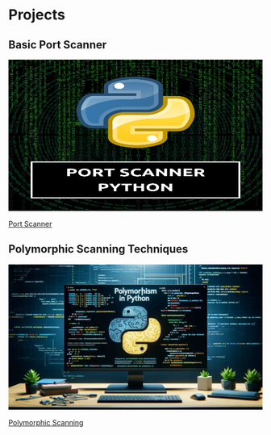 <h1> Projects </h1>
<section>
<h2>Basic Port Scanner</h2>
    <div class="project-item">
        <a href="https://github.com/VincentRitchie/Basic-Port-Scanner">
            <img src="https://github.com/VincentRitchie/Basic-Port-Scanner/blob/main/portscannerpython.png" alt="Basic Port Scanner" height="300" width="650">
            <p>Port Scanner</p>
        </a>
    </div>
    
<h2>Polymorphic Scanning Techniques </h2>
    <div class="project-item">
        <a href="https://github.com/VincentRitchie/Polymorphic-Scanning-Techniques/blob/main/README.md">
            <img src="https://github.com/VincentRitchie/Polymorphic-Scanning-Techniques/blob/main/Polymorphism-in-Python.webp" alt="Polymorphic Scanning" width="650">
            <p>Polymorphic Scanning</p>
        </a>
    </div>
</section>

